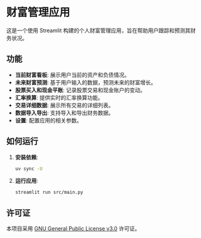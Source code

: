 # 财富管理应用

这是一个使用 Streamlit 构建的个人财富管理应用，旨在帮助用户跟踪和预测其财务状况。

## 功能

*   **当前财富看板**: 展示用户当前的资产和负债情况。
*   **未来财富预测**: 基于用户输入的数据，预测未来的财富增长。
*   **股票买入和现金平账**: 记录股票交易和现金账户的变动。
*   **汇率换算**: 提供实时的汇率换算功能。
*   **交易详细数据**: 展示所有交易的详细列表。
*   **数据导入导出**: 支持导入和导出财务数据。
*   **设置**: 配置应用的相关参数。

## 如何运行

1.  **安装依赖**:
    ```bash
    uv sync -U
    ```

2.  **运行应用**:
    ```bash
    streamlit run src/main.py
    ```

## 许可证

本项目采用 [GNU General Public License v3.0](LICENSE) 许可证。

